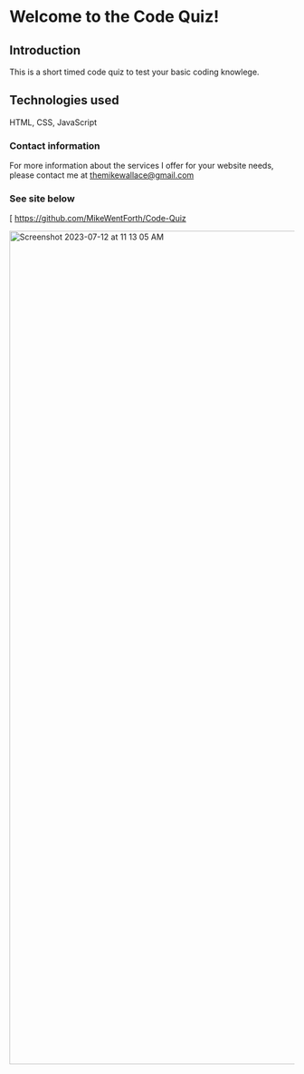 # Welcome to the Code Quiz! #

## Introduction ##

This is a short timed code quiz to test your basic coding knowlege.  

## Technologies used ##

HTML, CSS, JavaScript

### Contact information ###

For more information about the services I offer for your website needs, please contact me at themikewallace@gmail.com


### See site below ###

[
https://github.com/MikeWentForth/Code-Quiz

<img width="1470" alt="Screenshot 2023-07-12 at 11 13 05 AM" src="https://github.com/MikeWentForth/Code-Quiz/assets/132107748/e0a32baf-a70b-475a-947d-f8aa61c9ec2d">
